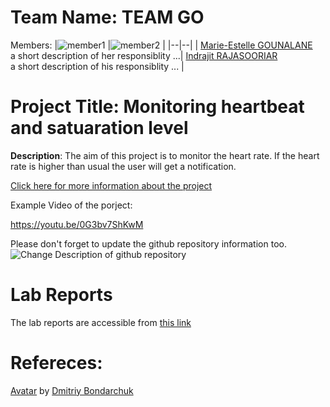 # Team Name: TEAM GO
Members: 
|![member1](assets/member1.webp?raw=true) |![member2](assets/member2.webp?raw=true)  |
|--|--|
|  [Marie-Estelle GOUNALANE](https://github.com/username) <br> a short description of her responsiblity ...| [Indrajit RAJASOORIAR](https://github.com/username) <br> a short description of his responsiblity ... |



# Project Title: Monitoring heartbeat and satuaration level
 **Description**: The aim of this project is to monitor the heart rate. If the heart rate is higher than usual the user will get a notification.
 
[Click here for more information about the project](project) 

Example Video of the porject:

https://youtu.be/0G3bv7ShKwM

Please don't forget to update the github repository information too. 
![Change Description of github repository](assets/change_description.png?raw=true)

# Lab Reports

The lab reports are accessible from [this link](lab)

# Refereces:
[Avatar](https://iconscout.com/icons/avatar) by [Dmitriy Bondarchuk](https://iconscout.com/contributors/dmitriy-bondarchuk)
